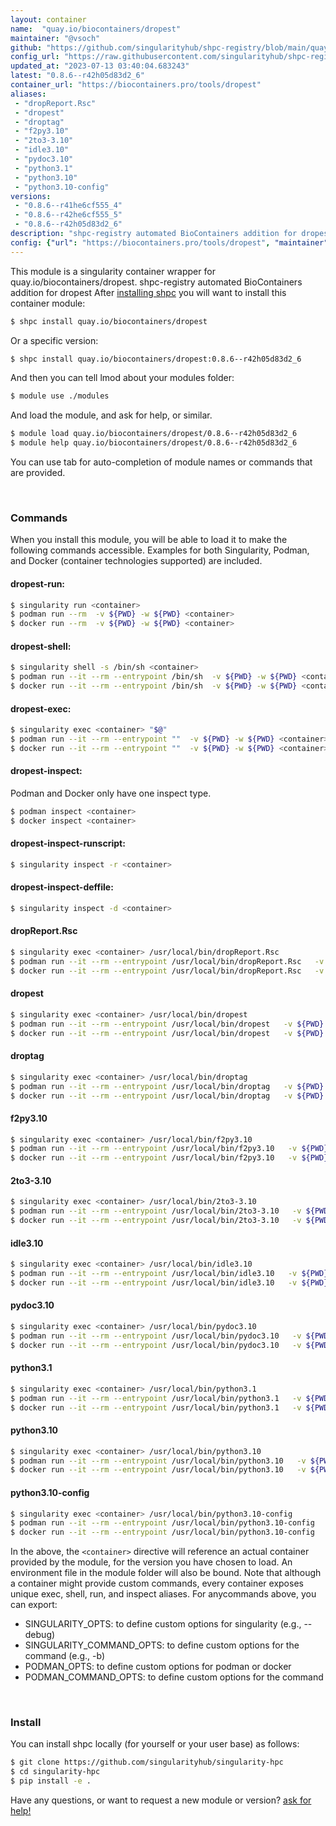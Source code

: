 ```yaml
---
layout: container
name:  "quay.io/biocontainers/dropest"
maintainer: "@vsoch"
github: "https://github.com/singularityhub/shpc-registry/blob/main/quay.io/biocontainers/dropest/container.yaml"
config_url: "https://raw.githubusercontent.com/singularityhub/shpc-registry/main/quay.io/biocontainers/dropest/container.yaml"
updated_at: "2023-07-13 03:40:04.683243"
latest: "0.8.6--r42h05d83d2_6"
container_url: "https://biocontainers.pro/tools/dropest"
aliases:
 - "dropReport.Rsc"
 - "dropest"
 - "droptag"
 - "f2py3.10"
 - "2to3-3.10"
 - "idle3.10"
 - "pydoc3.10"
 - "python3.1"
 - "python3.10"
 - "python3.10-config"
versions:
 - "0.8.6--r41he6cf555_4"
 - "0.8.6--r42he6cf555_5"
 - "0.8.6--r42h05d83d2_6"
description: "shpc-registry automated BioContainers addition for dropest"
config: {"url": "https://biocontainers.pro/tools/dropest", "maintainer": "@vsoch", "description": "shpc-registry automated BioContainers addition for dropest", "latest": {"0.8.6--r42h05d83d2_6": "sha256:71c9a296e45aab6075967b37a1173917253676441d52d809fca6f51c4f5ab630"}, "tags": {"0.8.6--r41he6cf555_4": "sha256:5ff67249afd14e5c1e7f2785442885a75cc509377780be54d8585fb57ba94cb9", "0.8.6--r42he6cf555_5": "sha256:2e973917cf4f930219c895fcd6d075bac351f8b3508cde88332aed32acada2b2", "0.8.6--r42h05d83d2_6": "sha256:71c9a296e45aab6075967b37a1173917253676441d52d809fca6f51c4f5ab630"}, "docker": "quay.io/biocontainers/dropest", "aliases": {"dropReport.Rsc": "/usr/local/bin/dropReport.Rsc", "dropest": "/usr/local/bin/dropest", "droptag": "/usr/local/bin/droptag", "f2py3.10": "/usr/local/bin/f2py3.10", "2to3-3.10": "/usr/local/bin/2to3-3.10", "idle3.10": "/usr/local/bin/idle3.10", "pydoc3.10": "/usr/local/bin/pydoc3.10", "python3.1": "/usr/local/bin/python3.1", "python3.10": "/usr/local/bin/python3.10", "python3.10-config": "/usr/local/bin/python3.10-config"}}
---
```


This module is a singularity container wrapper for quay.io/biocontainers/dropest.
shpc-registry automated BioContainers addition for dropest
After [installing shpc](#install) you will want to install this container module:


```bash
$ shpc install quay.io/biocontainers/dropest
```

Or a specific version:

```bash
$ shpc install quay.io/biocontainers/dropest:0.8.6--r42h05d83d2_6
```

And then you can tell lmod about your modules folder:

```bash
$ module use ./modules
```

And load the module, and ask for help, or similar.

```bash
$ module load quay.io/biocontainers/dropest/0.8.6--r42h05d83d2_6
$ module help quay.io/biocontainers/dropest/0.8.6--r42h05d83d2_6
```

You can use tab for auto-completion of module names or commands that are provided.

<br>

### Commands

When you install this module, you will be able to load it to make the following commands accessible.
Examples for both Singularity, Podman, and Docker (container technologies supported) are included.

#### dropest-run:

```bash
$ singularity run <container>
$ podman run --rm  -v ${PWD} -w ${PWD} <container>
$ docker run --rm  -v ${PWD} -w ${PWD} <container>
```

#### dropest-shell:

```bash
$ singularity shell -s /bin/sh <container>
$ podman run --it --rm --entrypoint /bin/sh  -v ${PWD} -w ${PWD} <container>
$ docker run --it --rm --entrypoint /bin/sh  -v ${PWD} -w ${PWD} <container>
```

#### dropest-exec:

```bash
$ singularity exec <container> "$@"
$ podman run --it --rm --entrypoint ""  -v ${PWD} -w ${PWD} <container> "$@"
$ docker run --it --rm --entrypoint ""  -v ${PWD} -w ${PWD} <container> "$@"
```

#### dropest-inspect:

Podman and Docker only have one inspect type.

```bash
$ podman inspect <container>
$ docker inspect <container>
```

#### dropest-inspect-runscript:

```bash
$ singularity inspect -r <container>
```

#### dropest-inspect-deffile:

```bash
$ singularity inspect -d <container>
```


#### dropReport.Rsc

```bash
$ singularity exec <container> /usr/local/bin/dropReport.Rsc
$ podman run --it --rm --entrypoint /usr/local/bin/dropReport.Rsc   -v ${PWD} -w ${PWD} <container> -c " $@"
$ docker run --it --rm --entrypoint /usr/local/bin/dropReport.Rsc   -v ${PWD} -w ${PWD} <container> -c " $@"
```


#### dropest

```bash
$ singularity exec <container> /usr/local/bin/dropest
$ podman run --it --rm --entrypoint /usr/local/bin/dropest   -v ${PWD} -w ${PWD} <container> -c " $@"
$ docker run --it --rm --entrypoint /usr/local/bin/dropest   -v ${PWD} -w ${PWD} <container> -c " $@"
```


#### droptag

```bash
$ singularity exec <container> /usr/local/bin/droptag
$ podman run --it --rm --entrypoint /usr/local/bin/droptag   -v ${PWD} -w ${PWD} <container> -c " $@"
$ docker run --it --rm --entrypoint /usr/local/bin/droptag   -v ${PWD} -w ${PWD} <container> -c " $@"
```


#### f2py3.10

```bash
$ singularity exec <container> /usr/local/bin/f2py3.10
$ podman run --it --rm --entrypoint /usr/local/bin/f2py3.10   -v ${PWD} -w ${PWD} <container> -c " $@"
$ docker run --it --rm --entrypoint /usr/local/bin/f2py3.10   -v ${PWD} -w ${PWD} <container> -c " $@"
```


#### 2to3-3.10

```bash
$ singularity exec <container> /usr/local/bin/2to3-3.10
$ podman run --it --rm --entrypoint /usr/local/bin/2to3-3.10   -v ${PWD} -w ${PWD} <container> -c " $@"
$ docker run --it --rm --entrypoint /usr/local/bin/2to3-3.10   -v ${PWD} -w ${PWD} <container> -c " $@"
```


#### idle3.10

```bash
$ singularity exec <container> /usr/local/bin/idle3.10
$ podman run --it --rm --entrypoint /usr/local/bin/idle3.10   -v ${PWD} -w ${PWD} <container> -c " $@"
$ docker run --it --rm --entrypoint /usr/local/bin/idle3.10   -v ${PWD} -w ${PWD} <container> -c " $@"
```


#### pydoc3.10

```bash
$ singularity exec <container> /usr/local/bin/pydoc3.10
$ podman run --it --rm --entrypoint /usr/local/bin/pydoc3.10   -v ${PWD} -w ${PWD} <container> -c " $@"
$ docker run --it --rm --entrypoint /usr/local/bin/pydoc3.10   -v ${PWD} -w ${PWD} <container> -c " $@"
```


#### python3.1

```bash
$ singularity exec <container> /usr/local/bin/python3.1
$ podman run --it --rm --entrypoint /usr/local/bin/python3.1   -v ${PWD} -w ${PWD} <container> -c " $@"
$ docker run --it --rm --entrypoint /usr/local/bin/python3.1   -v ${PWD} -w ${PWD} <container> -c " $@"
```


#### python3.10

```bash
$ singularity exec <container> /usr/local/bin/python3.10
$ podman run --it --rm --entrypoint /usr/local/bin/python3.10   -v ${PWD} -w ${PWD} <container> -c " $@"
$ docker run --it --rm --entrypoint /usr/local/bin/python3.10   -v ${PWD} -w ${PWD} <container> -c " $@"
```


#### python3.10-config

```bash
$ singularity exec <container> /usr/local/bin/python3.10-config
$ podman run --it --rm --entrypoint /usr/local/bin/python3.10-config   -v ${PWD} -w ${PWD} <container> -c " $@"
$ docker run --it --rm --entrypoint /usr/local/bin/python3.10-config   -v ${PWD} -w ${PWD} <container> -c " $@"
```



In the above, the `<container>` directive will reference an actual container provided
by the module, for the version you have chosen to load. An environment file in the
module folder will also be bound. Note that although a container
might provide custom commands, every container exposes unique exec, shell, run, and
inspect aliases. For anycommands above, you can export:

 - SINGULARITY_OPTS: to define custom options for singularity (e.g., --debug)
 - SINGULARITY_COMMAND_OPTS: to define custom options for the command (e.g., -b)
 - PODMAN_OPTS: to define custom options for podman or docker
 - PODMAN_COMMAND_OPTS: to define custom options for the command

<br>

### Install

You can install shpc locally (for yourself or your user base) as follows:

```bash
$ git clone https://github.com/singularityhub/singularity-hpc
$ cd singularity-hpc
$ pip install -e .
```

Have any questions, or want to request a new module or version? [ask for help!](https://github.com/singularityhub/singularity-hpc/issues)